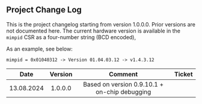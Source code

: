 ## Project Change Log

This is the project changelog starting from version 1.0.0.0.
Prior versions are not documented here.
The current hardware version is available in the `mimpid` CSR as a four-number string (BCD encoded),

As an example, see below:

```
mimpid = 0x01040312 -> Version 01.04.03.12 -> v1.4.3.12
```

| Date       | Version  | Comment | Ticket |
|:----------:|:--------:|:-------:|:------:|
| 13.08.2024 | 1.0.0.0  | Based on version 0.9.10.1 + on-chip debugging |        |

